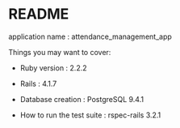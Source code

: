 # README

application name : attendance_management_app

Things you may want to cover:

* Ruby version : 2.2.2

* Rails : 4.1.7

* Database creation : PostgreSQL 9.4.1

* How to run the test suite : rspec-rails 3.2.1
